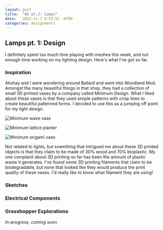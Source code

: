 ```yaml
---
layout: post
title:  "A5 pt.2: Lamps"
date:   2022-11-7 8:53:52 -0700
categories: Assignments
---
```


## Lamps pt. 1: Design

I definitely spent too much time playing with meshes this week, and not enough time working on my lighting design. Here's what I've got so far. 

### Inspiration 

Akshay and I were wondering around Ballard and went into Woodland Mod. Amongst the many beautiful things in that shop, they had a collection of small 3D printed vases by a company called Minimum Design. What I liked about these vases is that they used simple patterns with crisp lines to create beautiful patterned forms. I decided to use this as a jumping off point for my light design. 

![Minimum wave vase](/Digital-Fabrication/assets/images/A5.2-1.jpeg)

![Minimum lattice planter](/Digital-Fabrication/assets/images/A5.2-2.jpeg)

![Minimum origami vase](/Digital-Fabrication/assets/images/A5.2-3.jpeg)

Not related to lights, but soemthing that intrigued me about these 3D printed objects is that they claim to be made of 30% wood and 70% bioplastic. My one complaint about 3D printing so far has been the amount of plastic waste it generates. I've found some 3D printing filaments that claim to be biodegradable, but none that looked like they would produce the print quality of these vases. I'd really like to know what filament they are using! 

### Sketches

### Electrical Components 

### Grasshopper Explorations 

*In-progress, coming soon*